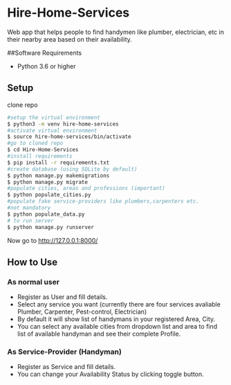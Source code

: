 # Hire-Home-Services
Web app that helps people to find handymen like plumber, electrician, etc in their nearby area based on their
availability.

##Software Requirements
- Python 3.6 or higher 

## Setup
clone repo
```bash
#setup the virtual environment
$ python3 -m venv hire-home-services
#activate virtual environment
$ source hire-home-services/bin/activate
#go to cloned repo
$ cd Hire-Home-Services
#install requirements
$ pip install -r requirements.txt
#create database (using SQLite by default)
$ python manage.py makemigrations
$ python manage.py migrate
#populate cities, areas and professions (important)
$ python populate_cities.py 
#populate fake service-providers like plumbers,carpenters etc.
#not mandatory 
$ python populate_data.py
# to run server
$ python manage.py runserver
```
Now go to http://127.0.0.1:8000/

## How to Use
### As normal user
- Register as User and fill details.
- Select any service you want (currently there are four services avaliable Plumber, Carpenter, Pest-control, Electrician)
- By default it will show list of handymans in your registered Area, City. 
- You can select any available cities from dropdown list and area to find list of available handyman and  see their complete Profile.

### As Service-Provider (Handyman)
- Register as Service and fill details.
- You can change your Availability Status by clicking toggle button.

